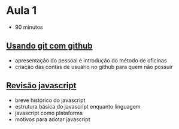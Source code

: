 # Aula 1

- 90 minutos

## [Usando git com github](1.1-git-com-github/README.md)

- apresentação do pessoal e introdução do método de oficinas
- criação das contas de usuário no github para quem não possuir

## [Revisão javascript](1.2-revisao-javascript/README.md)

- breve histórico do javascript
- estrutura básica do javascript enquanto linguagem
- javascript como plataforma
- motivos para adotar javascript
